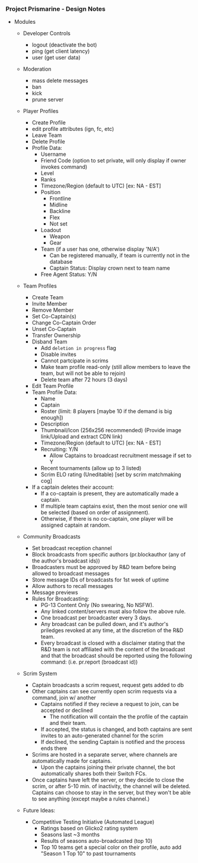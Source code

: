 ### Project Prismarine - Design Notes

- Modules
    - Developer Controls
        - logout (deactivate the bot)
        - ping (get client latency)
        - user (get user data)
    - Moderation
        - mass delete messages
        - ban
        - kick
        - prune server
    - Player Profiles
        - Create Profile
        - edit profile attributes (ign, fc, etc)
        - Leave Team
        - Delete Profile
        - Profile Data:
            - Username
            - Friend Code (option to set private, will only display if owner invokes command)
            - Level
            - Ranks
            - Timezone/Region (default to UTC) [ex: NA - EST]
            - Position
                - Frontline
                - Midline
                - Backline
                - Flex
                - Not set
            - Loadout
                - Weapon
                - Gear
            - Team (if a user has one, otherwise display 'N/A')
                - Can be registered manually, if team is currently not in the database
                - Captain Status: Display crown next to team name
            - Free Agent Status: Y/N
    - Team Profiles
        - Create Team
        - Invite Member
        - Remove Member
        - Set Co-Captain(s)
        - Change Co-Captain Order
        - Unset Co-Captain
        - Transfer Ownership
        - Disband Team
            - Add `deletion in progress` flag
            - Disable invites
            - Cannot partcipate in scrims
            - Make team profile read-only (still allow members to leave the team, but will not be able to rejoin)
            - Delete team after 72 hours (3 days)
        - Edit Team Profile
        - Team Profile Data:
            - Name
            - Captain
            - Roster (limit: 8 players [maybe 10 if the demand is big enough])
            - Description
            - Thumbnail/Icon (256x256 recommended) (Provide image link/Upload and extract CDN link)
            - Timezone/Region (default to UTC) [ex: NA - EST]
            - Recruiting: Y/N
                - Allow Captains to broadcast recruitment message if set to Y
            - Recent tournaments (allow up to 3 listed)
            - Scrim ELO rating (Uneditable) [set by scrim matchmaking cog]
        - If a captain deletes their account:
            - If a co-captain is present, they are automatically made a captain.
            - If multiple team captains exist, then the most senior one will be selected (based on order of assignment).
            - Otherwise, if there is no co-captain, one player will be assigned captain at random.
    - Community Broadcasts
        - Set broadcast reception channel
        - Block broadcasts from specific authors (pr.blockauthor (any of the author's broadcast ids))
        - Broadcasters must be approved by R&D team before being allowed to broadcast messages
        - Store message IDs of broadcasts for 1st week of uptime
        - Allow authors to recall messages
        - Message previews
        - Rules for Broadcasting:
            - PG-13 Content Only (No swearing, No NSFW).
            - Any linked content/servers must also follow the above rule.
            - One broadcast per broadcaster every 3 days.
            - Any broadcast can be pulled down, and it's author's priledges revoked at any time, at the discretion of the R&D team.
            - Every broadcast is closed with a disclaimer stating that the R&D team is not affiliated with the content of the broadcast and that the broadcast should be reported using the following command: (i.e. pr.report (broadcast id))

    - Scrim System
        - Captain broadcasts a scrim request, request gets added to db
        - Other captains can see currently open scrim requests via a command, join w/ another
            - Captains notified if they recieve a request to join, can be accepted or declined
                - The notification will contain the the profile of the captain and their team.
            - If accepted, the status is changed, and both captains are sent invites to an auto-generated channel for the scrim
            - If declined, the sending Captain is notified and the process ends there
        - Scrims are hosted in a separate server, where channels are automatically made for captains.
            - Upon the captains joining their private channel, the bot automatically shares both their Switch FCs.
        - Once captains have left the server, or they decide to close the scrim, or after 5-10 min. of inactivity, the channel will be deleted. Captains can choose to stay in the server, but they won't be able to see anything (except maybe a rules channel.)
    
    - Future Ideas:
        - Competitive Testing Initiative (Automated League)
            - Ratings based on Glicko2 rating system
            - Seasons last ~3 months
            - Results of seasons auto-broadcasted (top 10)
            - Top 10 teams get a special color on their profile, auto add "Season 1 Top 10" to past tournaments

